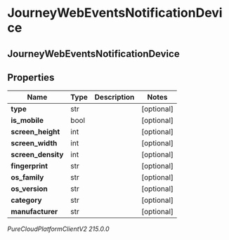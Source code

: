 # JourneyWebEventsNotificationDevice

## JourneyWebEventsNotificationDevice

## Properties

|Name | Type | Description | Notes|
|------------ | ------------- | ------------- | -------------|
| **type** | str |  | [optional] |
| **is_mobile** | bool |  | [optional] |
| **screen_height** | int |  | [optional] |
| **screen_width** | int |  | [optional] |
| **screen_density** | int |  | [optional] |
| **fingerprint** | str |  | [optional] |
| **os_family** | str |  | [optional] |
| **os_version** | str |  | [optional] |
| **category** | str |  | [optional] |
| **manufacturer** | str |  | [optional] |



_PureCloudPlatformClientV2 215.0.0_
